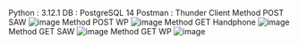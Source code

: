 Python : 3.12.1
DB : PostgreSQL 14
Postman : Thunder Client
Method POST SAW
![image](https://github.com/rescue-asmara/UAS_SPK_Rescue/assets/138635895/73abab14-8668-41d5-aa81-46de86a3adde)
Method POST WP
![image](https://github.com/rescue-asmara/UAS_SPK_Rescue/assets/138635895/74a89add-4029-483e-83dc-803d84689e37)
Method GET Handphone
![image](https://github.com/rescue-asmara/UAS_SPK_Rescue/assets/138635895/cdc9d4ae-dbd3-49f9-9e7b-01b4f3a3a180)
Method GET SAW
![image](https://github.com/rescue-asmara/UAS_SPK_Rescue/assets/138635895/0bbb5fca-aff5-4606-baba-0e78637d0b88)
Method GET WP
![image](https://github.com/rescue-asmara/UAS_SPK_Rescue/assets/138635895/6581d7d3-0064-42b8-b6e2-f9dfe334ea1e)
